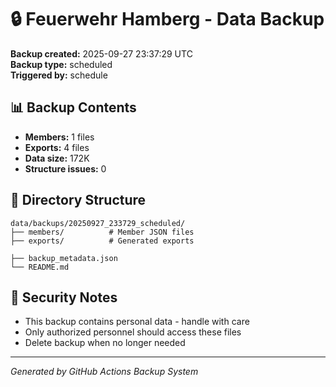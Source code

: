 # 🔒 Feuerwehr Hamberg - Data Backup

**Backup created:** 2025-09-27 23:37:29 UTC  
**Backup type:** scheduled  
**Triggered by:** schedule  

## 📊 Backup Contents
- **Members:** 1 files
- **Exports:** 4 files  
- **Data size:** 172K
- **Structure issues:** 0

## 📁 Directory Structure
```
data/backups/20250927_233729_scheduled/
├── members/          # Member JSON files
├── exports/          # Generated exports

├── backup_metadata.json
└── README.md
```

## 🔐 Security Notes
- This backup contains personal data - handle with care
- Only authorized personnel should access these files
- Delete backup when no longer needed

---
*Generated by GitHub Actions Backup System*
